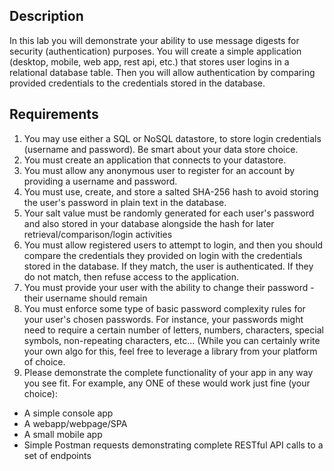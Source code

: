 ## Description
In this lab you will demonstrate your ability to use message digests for security (authentication) purposes.  You will create a simple application (desktop, mobile, web app, rest api, etc.) that stores user logins in a relational database table.  Then you will allow authentication by comparing provided credentials to the credentials stored in the database.

## Requirements
1. You may use either a SQL or NoSQL datastore, to store login credentials (username and password). Be smart about your data store choice.
2. You must create an application that connects to your datastore.
3. You must allow any anonymous user to register for an account by providing a username and password.
4. You must use, create, and store a salted SHA-256 hash to avoid storing the user's password in plain text in the database.
5. Your salt value must be randomly generated for each user's password and also stored in your database alongside the hash for later retrieval/comparison/login activities
6. You must allow registered users to attempt to login, and then you should compare the credentials they provided on login with the credentials stored in the database.  If they match, the user is authenticated. If they do not match, then refuse access to the application.
7. You must provide your user with the ability to change their password - their username should remain
8. You must enforce some type of basic password complexity rules for your user's chosen passwords. For instance, your passwords might need to require a certain number of letters, numbers, characters, special symbols, non-repeating characters, etc... (While you can certainly write your own algo for this, feel free to leverage a library from your platform of choice.
9. Please demonstrate the complete functionality of your app in any way you see fit. For example, any ONE of these would work just fine (your choice):
  - A simple console app
  - A webapp/webpage/SPA
  - A small mobile app
  - Simple Postman requests demonstrating complete RESTful API calls to a set of endpoints